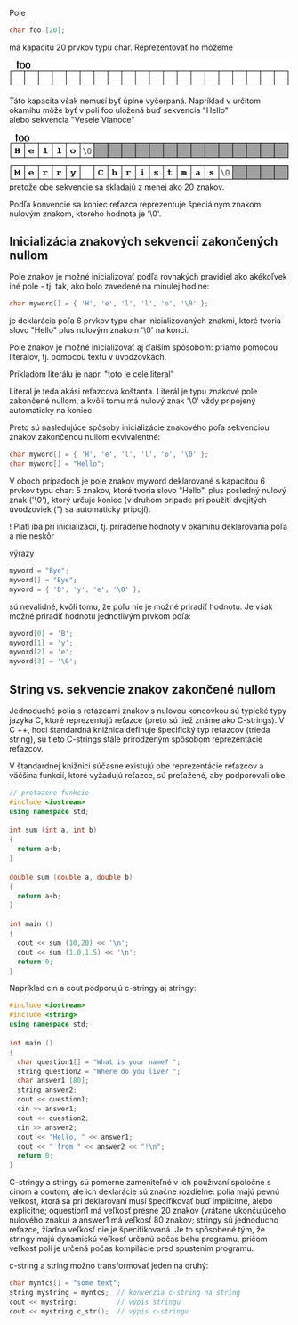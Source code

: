Pole

```c++
char foo [20];
```
  má kapacitu 20 prvkov typu char. Reprezentovať ho môžeme
 
 
 ![alt text](c_strings1.png)

Táto kapacita však nemusí byť úplne vyčerpaná. Napríklad v určitom 
okamihu
môže byť v poli foo uložená buď sekvencia "Hello"  
 alebo sekvencia
 "Vesele Vianoce"
 
  ![alt text](c_strings2-2.png)
 pretože obe sekvencie sa skladajú z menej ako 20 znakov.

 
 Podľa konvencie sa koniec reťazca reprezentuje špeciálnym znakom:
  nulovým znakom, ktorého hodnota je '\0'. 


## Inicializácia znakových sekvencií zakončených nullom

Pole znakov je možné inicializovať podľa rovnakých pravidiel ako akékoľvek iné 
pole - tj. tak, ako bolo zavedené
na minulej hodine:


```c++
char myword[] = { 'H', 'e', 'l', 'l', 'o', '\0' };
```
 je deklarácia poľa 6 prvkov typu char inicializovaných znakmi,
  ktoré tvoria slovo "Hello" plus nulovým znakom '\0' na konci.
  
  
Pole znakov je možné inicializovať aj ďalším spôsobom:
 priamo pomocou literálov, tj. pomocou textu v úvodzovkách.
 
 Príkladom literálu je napr. "toto je cele literal"

Literál je teda akási reťazcová koštanta. Literál je typu znakové pole 
zakončené nullom, a kvôli tomu má nulový znak '\0' vždy pripojený automaticky
na koniec. 

Preto sú nasledujúce spôsoby inicializácie znakového poľa sekvenciou znakov
zakončenou nullom ekvivalentné:

```c++
char myword[] = { 'H', 'e', 'l', 'l', 'o', '\0' };
char myword[] = "Hello"; 
```

V oboch prípadoch je pole znakov myword deklarované s kapacitou 6 
prvkov typu char: 5 znakov, ktoré tvoria slovo "Hello", plus posledný 
nulový znak ('\0'), ktorý určuje koniec (v druhom prípade pri 
použití dvojitých úvodzoviek (") sa automaticky pripojí).
 
 ! Platí iba pri inicializácii, tj. priradenie hodnoty v okamihu deklarovania
 poľa a nie neskôr

výrazy

```c++
myword = "Bye";
myword[] = "Bye";
myword = { 'B', 'y', 'e', '\0' };
```

sú nevalidné, kvôli tomu, že poľu nie je možné priradiť hodnotu. Je však
možné priradiť hodnotu jednotlivým prvkom poľa:

```c++
myword[0] = 'B';
myword[1] = 'y';
myword[2] = 'e';
myword[3] = '\0';
```

## String vs. sekvencie znakov zakončené nullom

Jednoduché polia s reťazcami znakov s nulovou koncovkou sú 
typické typy jazyka C, ktoré reprezentujú reťazce (preto sú tiež 
známe ako C-strings). V C ++, hoci štandardná knižnica definuje 
špecifický typ reťazcov (trieda string), sú tieto C-strings stále
 prirodzeným spôsobom reprezentácie
 reťazcov.

V štandardnej knižnici súčasne existujú obe reprezentácie reťazcov
  a väčšina funkcií, 
ktoré vyžadujú reťazce, sú preťažené, aby podporovali obe.

```c++
// pretazene funkcie
#include <iostream>
using namespace std;

int sum (int a, int b)
{
  return a+b;
}

double sum (double a, double b)
{
  return a+b;
}

int main ()
{
  cout << sum (10,20) << '\n';
  cout << sum (1.0,1.5) << '\n';
  return 0;
}
```

Napríklad cin a cout podporujú c-stringy aj stringy:


```c++
#include <iostream>
#include <string>
using namespace std;

int main ()
{
  char question1[] = "What is your name? ";
  string question2 = "Where do you live? ";
  char answer1 [80];
  string answer2;
  cout << question1;
  cin >> answer1;
  cout << question2;
  cin >> answer2;
  cout << "Hello, " << answer1;
  cout << " from " << answer2 << "!\n";
  return 0;
}

```
C-stringy a stringy sú pomerne zameniteľné v ich používaní 
spoločne s cinom a coutom, ale ich deklarácie sú značne 
rozdielne: polia majú pevnú veľkosť, ktorá sa pri deklarovaní musí 
špecifikovať buď implicitne, alebo explicitne; oquestion1 má veľkosť
 presne 20 znakov (vrátane ukončujúceho nulového znaku) a answer1 má 
 veľkosť 80 znakov; stringy sú jednoducho reťazce, žiadna 
 veľkosť nie je špecifikovaná. Je to spôsobené tým, že stringy majú 
 dynamickú veľkosť určenú počas behu programu, pričom
 veľkosť polí je určená počas kompilácie pred spustením programu.


 c-string a string možno transformovať jeden na druhý:
 
 


```c++
char myntcs[] = "some text";
string mystring = myntcs;  // konverzia c-string na string
cout << mystring;          // výpis stringu
cout << mystring.c_str();  // výpis c-stringu 
```

  